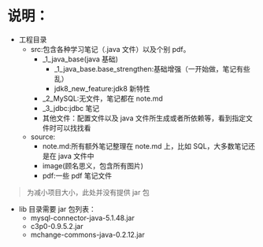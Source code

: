 # 说明：

- 工程目录
  - src:包含各种学习笔记（.java 文件）以及个别 pdf。
    - \_1_java_base(java 基础)
      - \_1_java_base.base_strengthen:基础增强（一开始做，笔记有些乱）
      - jdk8_new_feature:jdk8 新特性
    - \_2_MySQL:无文件，笔记都在 note.md
    - \_3_jdbc:jdbc 笔记
    - 其他文件：配置文件以及 java 文件所生成或者所依赖等，看到指定文件时可以找找看
  - source:
    - note.md:所有额外笔记整理在 note.md 上，比如 SQL，大多数笔记还是在 java 文件中
    - image(顾名思义，包含所有图片)
    - pdf:一些 pdf 笔记文件

> 为减小项目大小，此处并没有提供 jar 包

- lib 目录需要 jar 包列表：
  - mysql-connector-java-5.1.48.jar
  - c3p0-0.9.5.2.jar
  - mchange-commons-java-0.2.12.jar
